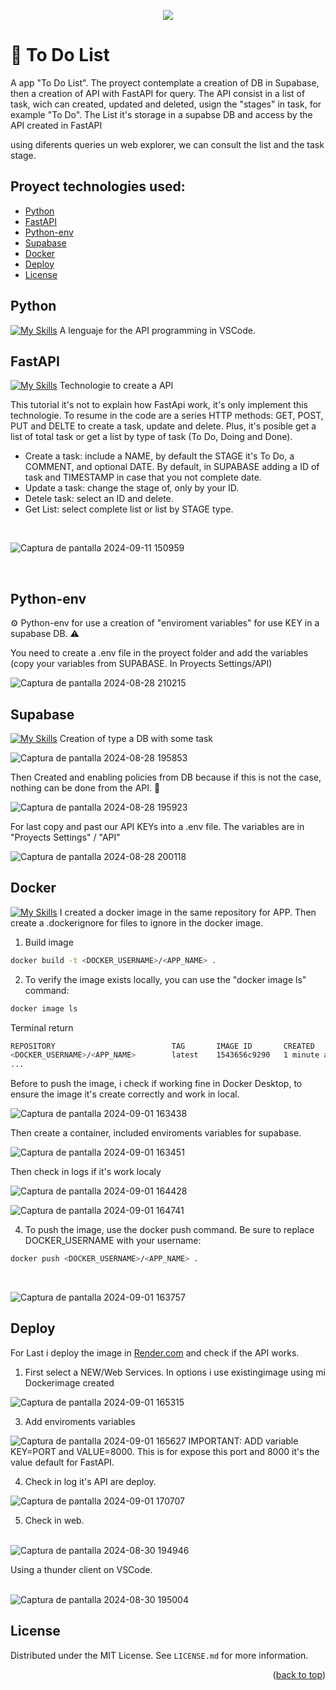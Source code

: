 <p align="center">
  <a href="https://github.com/juanrambaud">
    <img src="https://skillicons.dev/icons?i=vscode,py,fastapi,supabase,docker,git" />
  </a>
</p>


# 🚀 To Do List

A app "To Do List".
The proyect contemplate a creation of DB in Supabase, then a creation of API with FastAPI for query.
The API consist in a list of task, wich can created, updated and deleted, usign the "stages" in task, for example "To Do".
The List it's storage in a supabse DB and access by the API created in FastAPI

using diferents queries un web explorer, we can consult the list and the task stage.

## Proyect technologies used:

- [Python](#python)
- [FastAPI](#fastapi)
- [Python-env](#python-env)
- [Supabase](#supabase)
- [Docker](#docker)
- [Deploy](#deploy)
- [License](#license)



## Python   

[![My Skills](https://skillicons.dev/icons?i=py)](https://www.python.org/) A lenguaje for the API programming in VSCode.


## FastAPI  

[![My Skills](https://skillicons.dev/icons?i=fastapi)](https://fastapi.tiangolo.com/) Technologie to create a API

This tutorial it's not to explain how FastApi work, it's only implement this technologie. To resume in the code are a series HTTP methods: GET, POST, PUT and DELTE to create a task, update and delete. Plus, it's  posible get a list of total task or get a list by type of task (To Do, Doing and Done). 

- Create a task: include a NAME, by default the STAGE it's To Do, a COMMENT, and optional DATE. By default, in SUPABASE adding a ID of task and TIMESTAMP in case that you not complete date.
- Update a task: change the stage of, only by your ID.
- Detele task: select an ID and delete.
- Get List: select complete list or list by STAGE type.
  
&nbsp;
&nbsp;

![Captura de pantalla 2024-09-11 150959](https://github.com/user-attachments/assets/fab59662-97c6-4e6a-8e6f-44181fc66306)

&nbsp;
&nbsp;


## Python-env 
⚙️ Python-env for use a creation of "enviroment variables" for use KEY in a supabase DB. :warning:
&nbsp;

You need to create a .env file in the proyect folder and add the variables (copy your variables from SUPABASE. In Proyects Settings/API)
&nbsp;
&nbsp;

![Captura de pantalla 2024-08-28 210215](https://github.com/user-attachments/assets/e191b37b-6fed-4a72-88fb-1f125be52e8f)
&nbsp;
&nbsp;


## Supabase   

[![My Skills](https://skillicons.dev/icons?i=supabase)](https://supabase.com/) Creation of type a DB with some task
&nbsp;
&nbsp;

![Captura de pantalla 2024-08-28 195853](https://github.com/user-attachments/assets/3de94071-1a8b-4faf-b0bf-19345762b0a9)
&nbsp;
&nbsp;

Then Created and enabling policies from DB because if this is not the case, nothing can be done from the API. :triangular_flag_on_post:
&nbsp;
&nbsp;

![Captura de pantalla 2024-08-28 195923](https://github.com/user-attachments/assets/74e6f3b0-1531-447d-bef1-ec9dac1c0bb5)
&nbsp;
&nbsp;

For last copy and past our API KEYs into a .env file. The variables are in "Proyects Settings" / "API"
&nbsp;
&nbsp;

![Captura de pantalla 2024-08-28 200118](https://github.com/user-attachments/assets/d41312c0-b1be-445a-b140-4330d3775da4)
&nbsp;
&nbsp;


## Docker   

[![My Skills](https://skillicons.dev/icons?i=docker)](https://www.docker.com/) I created a docker image in the same repository for APP. Then create a .dockerignore for files to ignore in the docker image.

1. Build image
```sh
docker build -t <DOCKER_USERNAME>/<APP_NAME> .
```
2. To verify the image exists locally, you can use the "docker image ls" command:
```sh
docker image ls
```

Terminal return
```sh
REPOSITORY                          TAG       IMAGE ID       CREATED          SIZE
<DOCKER_USERNAME>/<APP_NAME>        latest    1543656c9290   1 minute ago     1.12GB
...
```

Before to push the image, i check if working fine in Docker Desktop, to ensure the image it's create correctly and work in local.
&nbsp;
&nbsp;

![Captura de pantalla 2024-09-01 163438](https://github.com/user-attachments/assets/f9009c70-609c-4476-81b6-fb25aea52ba2)
&nbsp;
&nbsp;

Then create a container, included enviroments variables for supabase.
&nbsp;
&nbsp;

![Captura de pantalla 2024-09-01 163451](https://github.com/user-attachments/assets/ef4ff72f-166b-455c-80a6-917e183b4aad)
&nbsp;
&nbsp;

Then check in logs if it's work localy
&nbsp;
&nbsp;

![Captura de pantalla 2024-09-01 164428](https://github.com/user-attachments/assets/96b02a41-32e7-40db-a0de-3a89b8fc997b)
&nbsp;
&nbsp;

![Captura de pantalla 2024-09-01 164741](https://github.com/user-attachments/assets/2ad2c59d-0cef-4112-a728-6e4c12af689d)
&nbsp;
&nbsp;


4. To push the image, use the docker push command. Be sure to replace DOCKER_USERNAME with your username:
```sh
docker push <DOCKER_USERNAME>/<APP_NAME> .
```
&nbsp;
&nbsp;

![Captura de pantalla 2024-09-01 163757](https://github.com/user-attachments/assets/017d661f-dc26-4472-89c5-865a849bd396)
&nbsp;
&nbsp;


## Deploy
For Last i deploy the image in [Render.com](https://render.com/) and check if the API works.
&nbsp;
&nbsp;

1. First select a NEW/Web Services. In options i use existingimage using mi Dockerimage created
&nbsp;
&nbsp;

![Captura de pantalla 2024-09-01 165315](https://github.com/user-attachments/assets/d457bc55-ee6d-42f6-a41a-cb0424ed748b)
&nbsp;
&nbsp;

3. Add enviroments variables
&nbsp;
&nbsp;

![Captura de pantalla 2024-09-01 165627](https://github.com/user-attachments/assets/38ef36e4-b2d4-4a88-80ad-58a7cc2cf445)
IMPORTANT: ADD variable KEY=PORT and VALUE=8000. This is for expose this port and 8000 it's the value default for FastAPI.
&nbsp;
&nbsp;

4. Check in log it's API are deploy.
&nbsp;
&nbsp;

![Captura de pantalla 2024-09-01 170707](https://github.com/user-attachments/assets/b4f9f894-b265-406d-8ea3-d94b9189ec41)
&nbsp;
&nbsp;

5. Check in web.\
&nbsp;
&nbsp;

![Captura de pantalla 2024-08-30 194946](https://github.com/user-attachments/assets/53b46f51-a2ee-41a0-a421-cdbe6a927a9a)
&nbsp;
&nbsp;

Using a thunder client on VSCode.\
&nbsp;
&nbsp;

![Captura de pantalla 2024-08-30 195004](https://github.com/user-attachments/assets/91cf9cda-5e0c-4b2f-b586-88a2e79378de)
&nbsp;
&nbsp;

## License

Distributed under the MIT License. See `LICENSE.md` for more information.

<p align="right">(<a href="#readme-top">back to top</a>)</p>





